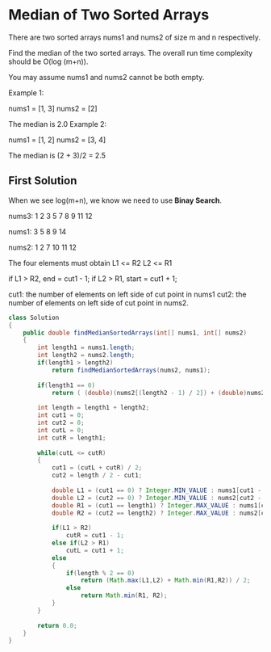 # Median of Two Sorted Arrays

There are two sorted arrays nums1 and nums2 of size m and n respectively.

Find the median of the two sorted arrays. The overall run time complexity should be O(log (m+n)).

You may assume nums1 and nums2 cannot be both empty.

Example 1:

nums1 = [1, 3]
nums2 = [2]

The median is 2.0
Example 2:

nums1 = [1, 2]
nums2 = [3, 4]

The median is (2 + 3)/2 = 2.5



## First Solution

When we see log(m+n), we know we need to use **Binay Search**.

nums3: 1   2   3   5   7   8   9   11   12

	       
nums1: 3   5   8   9   14
               
nums2: 1   2   7   10  11   12

The four elements must obtain
L1 <= R2
L2 <= R1

if L1 > R2, end = cut1 - 1;
if L2 > R1, start = cut1 + 1;

cut1: the number of elements on left side of cut point in nums1
cut2: the number of elements on left side of cut point in nums2.

```java
class Solution 
{
    public double findMedianSortedArrays(int[] nums1, int[] nums2) 
    {
        int length1 = nums1.length;
        int length2 = nums2.length;
        if(length1 > length2)
            return findMedianSortedArrays(nums2, nums1);
        
        if(length1 == 0)
            return ( (double)(nums2[(length2 - 1) / 2]) + (double)nums2[length2 / 2] )/2;
        
        int length = length1 + length2;
        int cut1 = 0;
        int cut2 = 0;
        int cutL = 0;
        int cutR = length1;
        
        while(cutL <= cutR)
        {
            cut1 = (cutL + cutR) / 2;
            cut2 = length / 2 - cut1;
            
            double L1 = (cut1 == 0) ? Integer.MIN_VALUE : nums1[cut1 - 1];
            double L2 = (cut2 == 0) ? Integer.MIN_VALUE : nums2[cut2 - 1];
            double R1 = (cut1 == length1) ? Integer.MAX_VALUE : nums1[cut1];
            double R2 = (cut2 == length2) ? Integer.MAX_VALUE : nums2[cut2];
            
            if(L1 > R2)
                cutR = cut1 - 1;
            else if(L2 > R1)
                cutL = cut1 + 1;
            else
            {
                if(length % 2 == 0)
                    return (Math.max(L1,L2) + Math.min(R1,R2)) / 2;
                else
                    return Math.min(R1, R2);
            }
        }
        
        return 0.0;
    }
}
```
